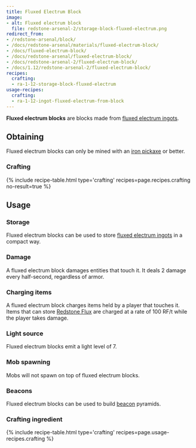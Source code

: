 ```yaml
---
title: Fluxed Electrum Block
image:
- alt: Fluxed electrum block
  file: redstone-arsenal-2/storage-block-fluxed-electrum.png
redirect_from:
- /redstone-arsenal/block/
- /docs/redstone-arsenal/materials/fluxed-electrum-block/
- /docs/fluxed-electrum-block/
- /docs/redstone-arsenal/fluxed-electrum-block/
- /docs/redstone-arsenal-2/fluxed-electrum-block/
- /docs/1.12/redstone-arsenal-2/fluxed-electrum-block/
recipes:
  crafting:
  - ra-1-12-storage-block-fluxed-electrum
usage-recipes:
  crafting:
  - ra-1-12-ingot-fluxed-electrum-from-block
---
```


**Fluxed electrum blocks** are blocks made from [fluxed electrum
ingots](/docs/1.12/redstone-arsenal/fluxed-electrum-ingot/).


Obtaining
---------

Fluxed electrum blocks can only be mined with an [iron
pickaxe](https://minecraft.gamepedia.com/Pickaxe) or better.

### Crafting
{% include recipe-table.html type='crafting' recipes=page.recipes.crafting no-result=true %}


Usage
-----

### Storage
Fluxed electrum blocks can be used to store [fluxed electrum
ingots](/docs/1.12/redstone-arsenal/fluxed-electrum-ingot/) in a compact way.

### Damage
A fluxed electrum block damages entities that touch it. It deals 2 damage every
half-second, regardless of armor.

### Charging items
A fluxed electrum block charges items held by a player that touches it. Items
that can store [Redstone Flux](/docs/redstone-flux/) are charged at a rate of
100 RF/t while the player takes damage.

### Light source
Fluxed electrum blocks emit a light level of 7.

### Mob spawning
Mobs will not spawn on top of fluxed electrum blocks.

### Beacons
Fluxed electrum blocks can be used to build
[beacon](https://minecraft.gamepedia.com/Beacon) pyramids.

### Crafting ingredient
{% include recipe-table.html type='crafting' recipes=page.usage-recipes.crafting %}
